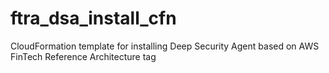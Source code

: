 # ftra_dsa_install_cfn
CloudFormation template for installing Deep Security Agent based on AWS FinTech Reference Architecture tag
